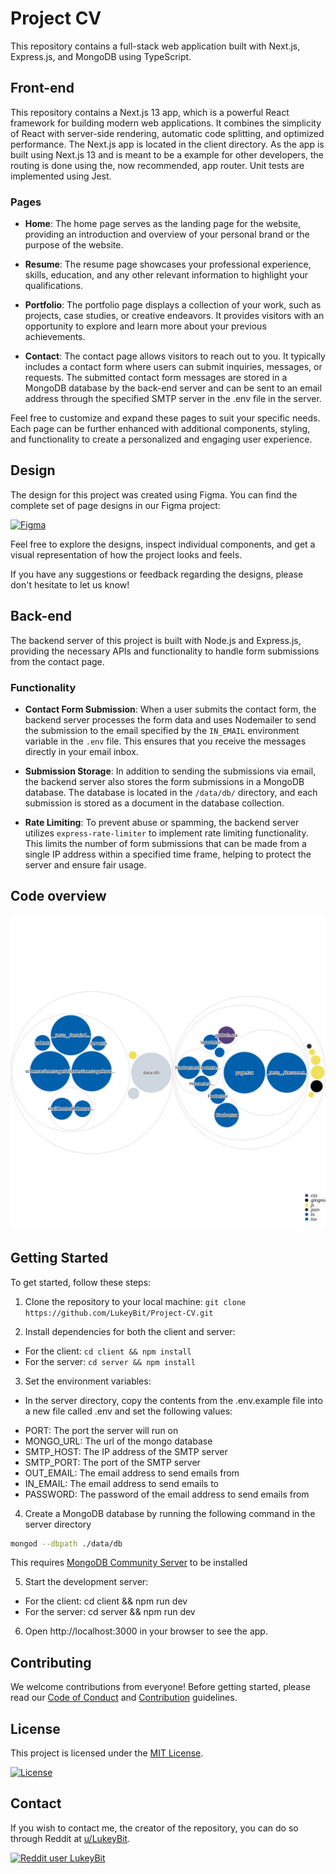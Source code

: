 # Project CV

This repository contains a full-stack web application built with Next.js, Express.js, and MongoDB using TypeScript.

## Front-end

This repository contains a Next.js 13 app, which is a powerful React framework for building modern web applications. It combines the simplicity of React with server-side rendering, automatic code splitting, and optimized performance. The Next.js app is located in the client directory. As the app is built using Next.js 13 and is meant to be a example for other developers, the routing is done using the, now recommended, app router. Unit tests are implemented using Jest.

### Pages

- **Home**: The home page serves as the landing page for the website, providing an introduction and overview of your personal brand or the purpose of the website.

- **Resume**: The resume page showcases your professional experience, skills, education, and any other relevant information to highlight your qualifications.

- **Portfolio**: The portfolio page displays a collection of your work, such as projects, case studies, or creative endeavors. It provides visitors with an opportunity to explore and learn more about your previous achievements.

- **Contact**: The contact page allows visitors to reach out to you. It typically includes a contact form where users can submit inquiries, messages, or requests. The submitted contact form messages are stored in a MongoDB database by the back-end server and can be sent to an email address through the specified SMTP server in the .env file in the server.

Feel free to customize and expand these pages to suit your specific needs. Each page can be further enhanced with additional components, styling, and functionality to create a personalized and engaging user experience.

## Design

The design for this project was created using Figma. You can find the complete set of page designs in our Figma project:

[![Figma](https://img.shields.io/badge/View%20Designs-Figma-F24E1E?logo=figma&logoColor=white)](https://www.figma.com/file/onmg9Kh2y0rD6DNVDvLk0V/Project-CV?type=design&node-id=2%3A125&t=jbjvLg5TtYPx9qu8-1)

Feel free to explore the designs, inspect individual components, and get a visual representation of how the project looks and feels.

If you have any suggestions or feedback regarding the designs, please don't hesitate to let us know!

## Back-end

The backend server of this project is built with Node.js and Express.js, providing the necessary APIs and functionality to handle form submissions from the contact page.

### Functionality

- **Contact Form Submission**: When a user submits the contact form, the backend server processes the form data and uses Nodemailer to send the submission to the email specified by the `IN_EMAIL` environment variable in the `.env` file. This ensures that you receive the messages directly in your email inbox.

- **Submission Storage**: In addition to sending the submissions via email, the backend server also stores the form submissions in a MongoDB database. The database is located in the `/data/db/` directory, and each submission is stored as a document in the database collection.

- **Rate Limiting**: To prevent abuse or spamming, the backend server utilizes `express-rate-limiter` to implement rate limiting functionality. This limits the number of form submissions that can be made from a single IP address within a specified time frame, helping to protect the server and ensure fair usage.

## Code overview

![Visualization of this repo](./.github/images/diagram.svg)

## Getting Started

To get started, follow these steps:

1. Clone the repository to your local machine: `git clone https://github.com/LukeyBit/Project-CV.git`

2. Install dependencies for both the client and server:

* For the client: `cd client && npm install`
* For the server: `cd server && npm install`

3. Set the environment variables:

* In the server directory, copy the contents from the .env.example file into a new file called .env and set the following values:

- PORT: The port the server will run on
- MONGO_URL: The url of the mongo database
- SMTP_HOST: The IP address of the SMTP server
- SMTP_PORT: The port of the SMTP server
- OUT_EMAIL: The email address to send emails from
- IN_EMAIL: The email address to send emails to
- PASSWORD: The password of the email address to send emails from

4. Create a MongoDB database by running the following command in the server directory 
```bash
mongod --dbpath ./data/db
```
This requires [MongoDB Community Server](https://www.mongodb.com/try/download/community) to be installed

5. Start the development server:

* For the client: cd client && npm run dev
* For the server: cd server && npm run dev

6. Open http://localhost:3000 in your browser to see the app.

## Contributing

We welcome contributions from everyone! Before getting started, please read our [Code of Conduct](./CODE_OF_CONDUCT.md) and [Contribution](.github/CONTRIBUTING.md) guidelines.

## License
This project is licensed under the [MIT License](./LICENSE).

[![License](https://img.shields.io/badge/License-MIT-blue.svg)](./LICENSE)

## Contact

If you wish to contact me, the creator of the repository, you can do so through Reddit at [u/LukeyBit](https://www.reddit.com/user/LukeyBit).

[![Reddit user LukeyBit](https://img.shields.io/badge/Follow%20me-reddit-red)](https://www.reddit.com/user/LukeyBit)

